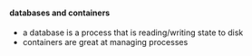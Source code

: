 #### databases and containers

 * a database is a process that is reading/writing state to disk
 * containers are great at managing processes